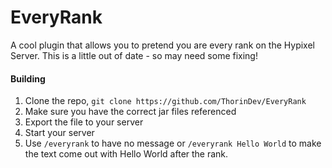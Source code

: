 # EveryRank
A cool plugin that allows you to pretend you are every rank on the Hypixel Server. This is a little out of date - so may need some fixing!
#### Building
1. Clone the repo, ```git clone https://github.com/ThorinDev/EveryRank```
2. Make sure you have the correct jar files referenced
3. Export the file to your server
4. Start your server
5. Use ```/everyrank``` to have no message or ```/everyrank Hello World``` to make the text come out with Hello World after the rank.
